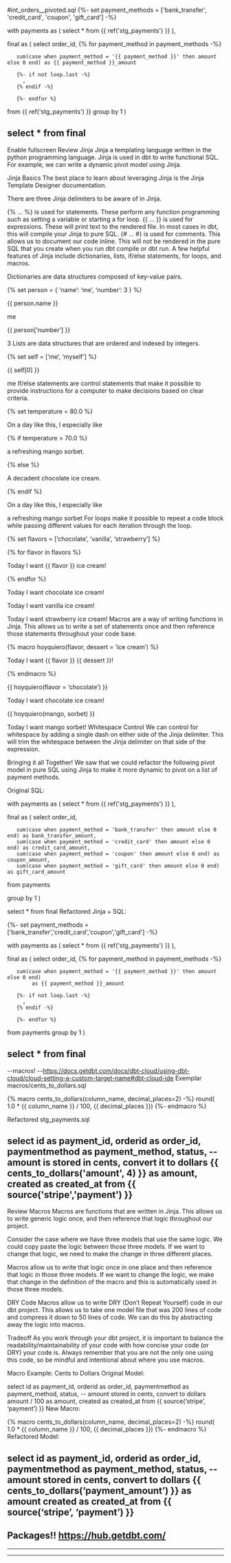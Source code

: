 #int_orders__pivoted.sql
{%- set payment_methods = ['bank_transfer', 'credit_card', 'coupon', 'gift_card'] -%}

with payments as (
   select * from {{ ref('stg_payments') }}
),

final as (
   select
       order_id,
       {% for payment_method in payment_methods -%}

       sum(case when payment_method = '{{ payment_method }}' then amount else 0 end) as {{ payment_method }}_amount

       {%- if not loop.last -%}
         ,
       {% endif -%}

       {%- endfor %}
   from {{ ref('stg_payments') }}
   group by 1
)

select * from final
----------------------------------------------------------------------------------------------

Enable fullscreen
Review
Jinja 
Jinja a templating language written in the python programming language. Jinja is used in dbt to write functional SQL. For example, we can write a dynamic pivot model using Jinja.

Jinja Basics
The best place to learn about leveraging Jinja is the Jinja Template Designer documentation.

There are three Jinja delimiters to be aware of in Jinja.

{% … %} is used for statements. These perform any function programming such as setting a variable or starting a for loop.
{{ … }} is used for expressions. These will print text to the rendered file. In most cases in dbt, this will compile your Jinja to pure SQL.
{# … #} is used for comments. This allows us to document our code inline. This will not be rendered in the pure SQL that you create when you run dbt compile or dbt run.
A few helpful features of Jinja include dictionaries, lists, if/else statements, for loops, and macros.

Dictionaries are data structures composed of key-value pairs.

{% set person = {
    ‘name’: ‘me’,
    ‘number’: 3
} %}

{{ person.name }}

me

{{ person[‘number’] }}

3
Lists are data structures that are ordered and indexed by integers.

{% set self = [‘me’, ‘myself’] %}

{{ self[0] }}

me
If/else statements are control statements that make it possible to provide instructions for a computer to make decisions based on clear criteria.

{% set temperature = 80.0 %}

On a day like this, I especially like

{% if temperature > 70.0 %}

a refreshing mango sorbet.

{% else %}

A decadent chocolate ice cream.

{% endif %}

On a day like this, I especially like

a refreshing mango sorbet
For loops make it possible to repeat a code block while passing different values for each iteration through the loop.

{% set flavors = [‘chocolate’, ‘vanilla’, ‘strawberry’] %}

{% for flavor in flavors %}

Today I want {{ flavor }} ice cream!

{% endfor %}

Today I want chocolate ice cream!

Today I want vanilla ice cream!

Today I want strawberry ice cream!
Macros are a way of writing functions in Jinja. This allows us to write a set of statements once and then reference those statements throughout your code base.

{% macro hoyquiero(flavor, dessert = ‘ice cream’) %}

Today I want {{ flavor }} {{ dessert }}!

{% endmacro %}

{{ hoyquiero(flavor = ‘chocolate’) }}

Today I want chocolate ice cream!

{{ hoyquiero(mango, sorbet) }}

Today I want mango sorbet!
Whitespace Control
We can control for whitespace by adding a single dash on either side of the Jinja delimiter. This will trim the whitespace between the Jinja delimiter on that side of the expression.

Bringing it all Together!
We saw that we could refactor the following pivot model in pure SQL using Jinja to make it more dynamic to pivot on a list of payment methods.

Original SQL:

with payments as (
   select * from {{ ref('stg_payments') }}
),
 
final as (
   select
       order_id,
 
       sum(case when payment_method = 'bank_transfer' then amount else 0 end) as bank_transfer_amount,
       sum(case when payment_method = 'credit_card' then amount else 0 end) as credit_card_amount,
       sum(case when payment_method = 'coupon' then amount else 0 end) as coupon_amount,
       sum(case when payment_method = 'gift_card' then amount else 0 end) as gift_card_amount
 
   from payments
 
   group by 1
)
 
select * from final
Refactored Jinja + SQL:

{%- set payment_methods = ['bank_transfer','credit_card','coupon','gift_card'] -%}
 
with payments as (
   select * from {{ ref('stg_payments') }}
),
 
final as (
   select
       order_id,
       {% for payment_method in payment_methods -%}
 
       sum(case when payment_method = '{{ payment_method }}' then amount else 0 end) 
            as {{ payment_method }}_amount
          
       {%- if not loop.last -%}
         ,
       {% endif -%}
 
       {%- endfor %}
   from payments
   group by 1
)
 
select * from final
----------------------------------------------------------------------------------------------
--macros!
--https://docs.getdbt.com/docs/dbt-cloud/using-dbt-cloud/cloud-setting-a-custom-target-name#dbt-cloud-ide
Exemplar
macros/cents_to_dollars.sql

{% macro cents_to_dollars(column_name, decimal_places=2) -%}
    round( 1.0 * {{ column_name }} / 100, {{ decimal_places }})
{%- endmacro %}

Refactored stg_payments.sql

select
    id as payment_id,
    orderid as order_id,
    paymentmethod as payment_method,
    status,
    -- amount is stored in cents, convert it to dollars
    {{ cents_to_dollars('amount', 4) }} as amount,
    created as created_at
from {{ source('stripe','payment') }}
--
Review
Macros
Macros are functions that are written in Jinja. This allows us to write generic logic once, and then reference that logic throughout our project.

Consider the case where we have three models that use the same logic. We could copy paste the logic between those three models. If we want to change that logic, we need to make the change in three different places.

Macros allow us to write that logic once in one place and then reference that logic in those three models. If we want to change the logic, we make that change in the definition of the macro and this is automatically used in those three models.

DRY Code
Macros allow us to write DRY (Don’t Repeat Yourself) code in our dbt project. This allows us to take one model file that was 200 lines of code and compress it down to 50 lines of code. We can do this by abstracting away the logic into macros.

Tradeoff
As you work through your dbt project, it is important to balance the readability/maintainability of your code with how concise your code (or DRY) your code is. Always remember that you are not the only one using this code, so be mindful and intentional about where you use macros.

Macro Example: Cents to Dollars
Original Model:

select
    id as payment_id,
    orderid as order_id,
    paymentmethod as payment_method,
    status,
    -- amount stored in cents, convert to dollars
    amount / 100 as amount,
    created as created_at
from {{ source(‘stripe’, ‘payment’) }}
New Macro:

{% macro cents_to_dollars(column_name, decimal_places=2) -%}
round( 1.0 * {{ column_name }} / 100, {{ decimal_places }})
{%- endmacro %}
Refactored Model:

select
    id as payment_id,
    orderid as order_id,
    paymentmethod as payment_method,
    status,
    -- amount stored in cents, convert to dollars
    {{ cents_to_dollars(‘payment_amount’) }} as amount
    created as created_at
from {{ source(‘stripe’, ‘payment’) }}
----------------------------------------------------------------------------------------------
Packages!!
https://hub.getdbt.com/
----------------------------------------------------------------------------------------------

----------------------------------------------------------------------------------------------
----------------------------------------------------------------------------------------------
